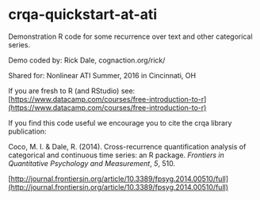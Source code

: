 # crqa-quickstart-at-ati

Demonstration R code for some recurrence over text and other categorical series.

Demo coded by: Rick Dale, cognaction.org/rick/ 

Shared for: Nonlinear ATI Summer, 2016 in Cincinnati, OH

If you are fresh to R (and RStudio) see: [https://www.datacamp.com/courses/free-introduction-to-r](https://www.datacamp.com/courses/free-introduction-to-r)

If you find this code useful we encourage you to cite the crqa library publication:
 
Coco, M. I. & Dale, R. (2014). Cross-recurrence quantification analysis of categorical and continuous time series: an R package. *Frontiers in Quantitative Psychology and Measurement*, *5*, 510.

[http://journal.frontiersin.org/article/10.3389/fpsyg.2014.00510/full](http://journal.frontiersin.org/article/10.3389/fpsyg.2014.00510/full)
